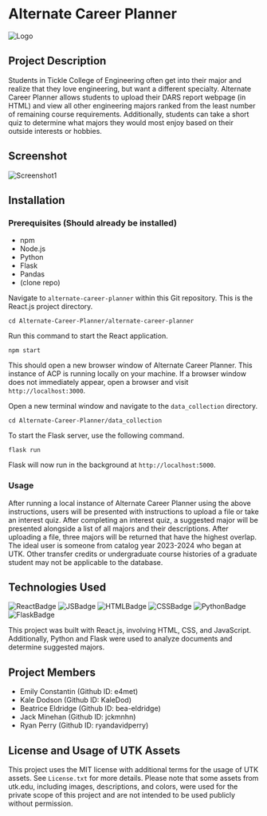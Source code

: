 
# Alternate Career Planner
![Logo](https://i.imgur.com/JPuGrjA.png)

## Project Description

Students in Tickle College of Engineering often get into their major and realize that they love engineering, but want a different specialty. Alternate Career Planner allows students to upload their DARS report webpage (in HTML) and view all other engineering majors ranked from the least number of remaining course requirements. Additionally, students can take a short quiz to determine what majors they would most enjoy based on their outside interests or hobbies.

## Screenshot
![Screenshot1](https://i.imgur.com/h3aoBGZ.jpeg)

## Installation
### Prerequisites (Should already be installed)

- npm
- Node.js
- Python
- Flask
- Pandas
- (clone repo)

Navigate to `alternate-career-planner` within this Git repository. This is the React.js project directory.
```
cd Alternate-Career-Planner/alternate-career-planner
```

Run this command to start the React application.
```
npm start
```
This should open a new browser window of Alternate Career Planner. This instance of ACP is running locally on your machine. If a browser window does not immediately appear, open a browser and visit `http://localhost:3000`.

Open a new terminal window and navigate to the `data_collection` directory.
```
cd Alternate-Career-Planner/data_collection
```

To start the Flask server, use the following command.
```
flask run
```
Flask will now run in the background at `http://localhost:5000`.

### Usage

After running a local instance of Alternate Career Planner using the above instructions, users will be presented with instructions to upload a file or take an interest quiz. After completing an interest quiz, a suggested major will be presented alongside a list of all majors and their descriptions. After uploading a file, three majors will be returned that have the highest overlap. The ideal user is someone from catalog year 2023-2024 who began at UTK. Other transfer credits or undergraduate course histories of a graduate student may not be applicable to the database. 

## Technologies Used

![ReactBadge](https://img.shields.io/badge/React-20232A?style=for-the-badge&logo=react&logoColor=61DAFB)
![JSBadge](https://img.shields.io/badge/JavaScript-323330?style=for-the-badge&logo=javascript&logoColor=F7DF1E)
![HTMLBadge](https://img.shields.io/badge/HTML5-E34F26?style=for-the-badge&logo=html5&logoColor=white)
![CSSBadge](https://img.shields.io/badge/CSS3-1572B6?style=for-the-badge&logo=css3&logoColor=white)
![PythonBadge](https://img.shields.io/badge/Python-FFD43B?style=for-the-badge&logo=python&logoColor=blue)
![FlaskBadge](https://img.shields.io/badge/Flask-000000?style=for-the-badge&logo=flask&logoColor=white)

This project was built with React.js, involving HTML, CSS, and JavaScript. Additionally, Python and Flask were used to analyze documents and determine suggested majors.


## Project Members

- Emily Constantin (Github ID: e4met)
- Kale Dodson (Github ID: KaleDod)
- Beatrice Eldridge (Github ID: bea-eldridge)
- Jack Minehan (Github ID: jckmnhn)
- Ryan Perry (Github ID: ryandavidperry)

## License and Usage of UTK Assets
This project uses the MIT license with additional terms for the usage of UTK assets. See `License.txt` for more details.
Please note that some assets from utk.edu, including images, descriptions, and colors, were used for the private scope of this project and are not intended to be used publicly without permission.
